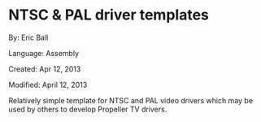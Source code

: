 # NTSC & PAL driver templates

By: Eric Ball

Language: Assembly

Created: Apr 12, 2013

Modified: April 12, 2013

Relatively simple template for NTSC and PAL video drivers which may be used by others to develop Propeller TV drivers.
